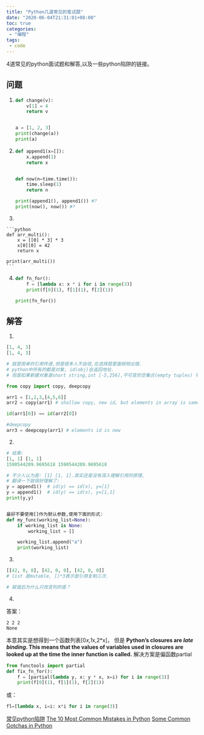 ```yaml
---
title: "Python几道常见的笔试题"
date: "2020-06-04T21:31:01+08:00"
toc: true
categories:
 - "编程"
tags:
 - code
---
```

4道常见的python面试题和解答,以及一些python陷阱的链接。
<!--more-->

## 问题

1. 
    ```python 
    def change(v):
        v[1] = 4
        return v
    
    
    a = [1, 2, 3]
    print(change(a))
    print(a)    
    ```

2. 
    ```python
    def append1(x=[]):
        x.append(1)
        return x
    
    
    def now(n=time.time()):
        time.sleep(1)
        return n
    
    print(append1(), append1()) #?
    print(now(), now()) #?
    
    ```
3. 

    ```python
    def arr_multi():
        x = [[0] * 3] * 3
        x[0][0] = 42
        return x
    
    print(arr_multi())
    ```

4. 
    ```python
    def fn_for():
        f = [lambda x: x * i for i in range(3)]
        print(f[0](1), f[1](1), f[2](1))
    
    print(fn_for())
    ```

## 解答

1. 
```py
[1, 4, 3]
[1, 4, 3]

# 就是简单的引用传递,但是很多人不自信,在选择题里面频频出错.
# python中所有的都是对象, id(obj)会返回地址. 
# 但是如果新建对象是short string,int [-5,256],不可变的空集合(empty tuples) 等情况不会真的创建新对象.

from copy import copy, deepcopy

arr1 = [1,2,3,[4,5,6]]
arr2 = copy(arr1) # shallow copy, new id, but elements in array is same id

id(arr1[0]) == id(arr2[0]) 

#deepcopy
arr3 = deepcopy(arr1) # elements id is new 

```

2. 
```py
# 结果:
[1, 1] [1, 1]
1590544209.9695618 1590544209.9695618

# 不少人认为是: [1] [1, 1].其实还是没有深入理解引用的原理,
# 翻译一下就很好理解了:
y = append1()  # id(y) == id(x), y=[1]
y = append1()  # id(y) == id(x), y=[1,1]
print(y,y)


最好不要使用[]作为默认参数,使用下面的形式:
def my_func(working_list=None):
    if working_list is None: 
        working_list = []

    working_list.append("a")
    print(working_list)

```

3. 
```py
[[42, 0, 0], [42, 0, 0], [42, 0, 0]]
# list 是mutable, []*3表示是引用复制三次.

# 赋值后为什么只改变列的值？

```
4. 
答案：
```text
2 2 2
None
```
本意其实是想得到一个函数列表[0*x,1*x,2*x]，
但是 **Python’s closures are *late binding*. This means that the values of variables used in closures are looked up at the time the inner function is called.**
解决方案是偏函数partial
```python
from functools import partial
def fix_fn_for():
    f = [partial(lambda y, x: y * x, x=i) for i in range(3)]
    print(f[0](1), f[1](1), f[2](1))
```
或：
```python
fl=[lambda x, i=i: x*i for i in range(3)]
```

[常见python陷阱](https://docs.python-guide.org/writing/gotchas/)
[The 10 Most Common Mistakes in Python](https://www.toptal.com/python/top-10-mistakes-that-python-programmers-make)
[Some Common Gotchas in Python](https://8thlight.com/blog/shibani-mookerjee/2019/05/07/some-common-gotchas-in-python.html)
